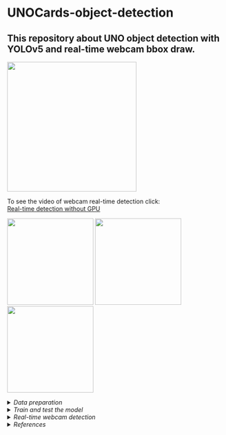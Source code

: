 # UNOCards-object-detection
## This repository about UNO object detection with YOLOv5 and real-time webcam bbox draw.

<img src="https://user-images.githubusercontent.com/58363847/160474362-899bea5b-90a0-4ea9-95ad-85eb65dd67e3.png" data-canonical src="https://gyazo.com/eb5c5741b6a9a16c692170a41a49c858.png" width="300" height="300" />

To see the video of webcam real-time detection click:<br>
[Real-time detection without GPU](https://youtu.be/l3xqD581TQc)

<p float="left">
  <img src="https://user-images.githubusercontent.com/58363847/160476719-13fa8850-4a6b-4691-8b5a-b79a6f38fd14.jpg" width="200" height="200" />
  <img src="https://user-images.githubusercontent.com/58363847/160477051-813470d6-4059-47d0-ab1e-89456c4a2255.jpg" width="200" height="200" />
  <img src="https://user-images.githubusercontent.com/58363847/160476703-c8b7141b-b872-4965-bf10-49c661ea4b10.jpg" width="200" height="200" />
</p>

<details>
  <summary><em>Data preparation</em></summary>
  Using the reference materials, you can find a link to the dataset. 
  You can preprocess dataset in roboflow. As you know YOLOv5 еakes image size 416x416, so I resized it to this size. 
  To use the dataset you need to click as in the following photos:<br>
  
  <img src="https://user-images.githubusercontent.com/58363847/160475585-1f60c6a0-4c6f-411b-bed2-532f7fa10b84.png" width="300" height="300" />
  
  <img src="https://user-images.githubusercontent.com/58363847/160475594-29a19d80-57c2-4d2f-91d2-d869d3a397c6.png" width="300" height="300" />
  
</details>
<details>
  <summary><em>Train and test the model</em></summary>
  To see how to define model configuration and architecture, train and detect model you need to clone my repo and open file "Train_Yolov5.ipynb".
  In folder weights I saved my post-train weights. You can use them or save your.
  
  </details>
<details>
  <summary><em>Real-time webcam detection</em></summary>
  To see how to define model configuration and architecture, train and detect model you need to clone my repo and open file Real_time_webcam_Yolov5.ipynb.
  This notebook is using file webcamdetect.py where you may find necessary functions.
  </details>
<details>
  <summary><em>References</em></summary>
  1. https://public.roboflow.com/object-detection/uno-cards - Uno cards dataset;
  2. https://github.com/ultralytics/yolov5 - Original repo of YOLOv5;
  3. https://models.roboflow.com/ - Model zoo from roboflow;
  4. https://www.youtube.com/watch?v=nDPWywWRIRo&t=3256s&ab_channel=StanfordUniversitySchoolofEngineering - Basic Object Detection knowledge;
  5. https://www.youtube.com/watch?v=MdF6x6ZmLAY&t=1508s - Yolov5 tutorial;
  6. https://www.youtube.com/watch?v=NU9Xr_NYslo&t=607s - Yolov5 tutorial;
  7. https://www.youtube.com/watch?v=yfDjsuxIKA4&t=2718s - Training other models using Tensorflow Object Detection;
  8. https://www.youtube.com/watch?v=pnntrewH0xg&t=151s - Example of web-app for testing your model;
  9. https://www.youtube.com/watch?v=TB-fdISzpHQ&t=3717s - Another Basic Object Detection knowledge;
  10. https://towardsdatascience.com/yolo-v4-or-yolo-v5-or-pp-yolo-dad8e40f7109 - Difference between the last YOLO-type models
  11. https://techzizou.com/category/object-detection/ - Web app on tf2;
  12. https://github.com/tensorflow/models/blob/master/research/object_detection/g3doc/tf2_detection_zoo.md - model zoo(tf2);
</details>


